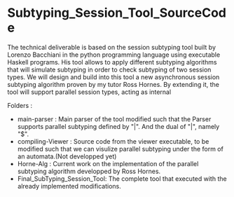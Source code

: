 # Subtyping_Session_Tool_SourceCode

The technical deliverable is based on the session subtyping tool built by Lorenzo Bacchiani in the python programming language using executable Haskell programs. His tool allows to apply different subtyping algorithms that will simulate subtyping in order to check subtyping of two session types. We will design and build into this tool a new asynchronous session subtyping algorithm proven by my tutor Ross Hornes. By extending it, the tool will support parallel session types, acting as internal

Folders :

* main-parser : Main parser of the tool modified such that the Parser supports parallel subtyping defined by "|". And the dual of "|", namely "$".
* compiling-Viewer : Source code from the viewer executable, to be modified such that we can visulize parallel subtyping under the form of an automata.(Not developped yet)
* Horne-Alg : Current work on the implementation of the parallel subtyping algorithm developped by Ross Hornes.
* Final_SubTyping_Session_Tool: The complete tool that executed with the already implemented modifications.

